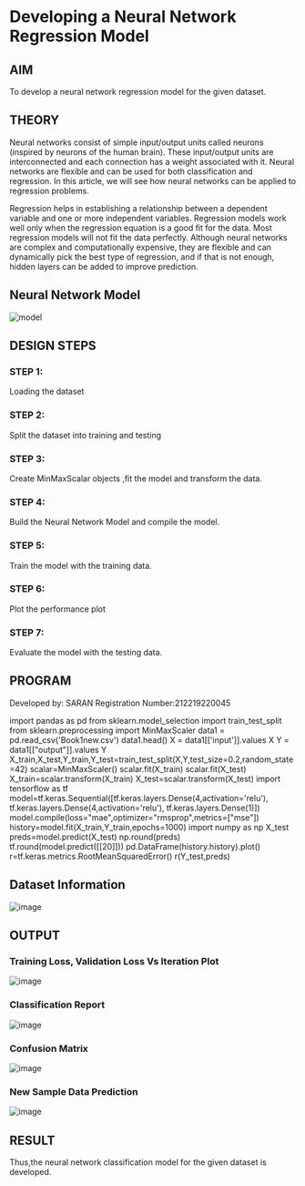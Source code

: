 # Developing a Neural Network Regression Model

## AIM

To develop a neural network regression model for the given dataset.

## THEORY

Neural networks consist of simple input/output units called neurons (inspired by neurons of the human brain). These input/output units are interconnected and each connection has a weight associated with it. Neural networks are flexible and can be used for both classification and regression. In this article, we will see how neural networks can be applied to regression problems.

Regression helps in establishing a relationship between a dependent variable and one or more independent variables. Regression models work well only when the regression equation is a good fit for the data. Most regression models will not fit the data perfectly. Although neural networks are complex and computationally expensive, they are flexible and can dynamically pick the best type of regression, and if that is not enough, hidden layers can be added to improve prediction.

## Neural Network Model
![model](https://user-images.githubusercontent.com/114344373/192255825-adf9a1ff-501e-475a-bc38-e40b22b4621b.jpg)


## DESIGN STEPS

### STEP 1:

Loading the dataset

### STEP 2:

Split the dataset into training and testing

### STEP 3:

Create MinMaxScalar objects ,fit the model and transform the data.

### STEP 4:

Build the Neural Network Model and compile the model.

### STEP 5:

Train the model with the training data.

### STEP 6:

Plot the performance plot

### STEP 7:

Evaluate the model with the testing data.

## PROGRAM
Developed by: SARAN
Registration Number:212219220045

import pandas as pd
from sklearn.model_selection import train_test_split
from sklearn.preprocessing import MinMaxScaler
data1 = pd.read_csv('Book1new.csv')
data1.head()
X = data1[['input']].values
X
Y = data1[["output"]].values
Y
X_train,X_test,Y_train,Y_test=train_test_split(X,Y,test_size=0.2,random_state=42)
scalar=MinMaxScaler()
scalar.fit(X_train)
scalar.fit(X_test)
X_train=scalar.transform(X_train)
X_test=scalar.transform(X_test)
import tensorflow as tf
model=tf.keras.Sequential([tf.keras.layers.Dense(4,activation='relu'),
                          tf.keras.layers.Dense(4,activation='relu'),
                          tf.keras.layers.Dense(1)])
model.compile(loss="mae",optimizer="rmsprop",metrics=["mse"])
history=model.fit(X_train,Y_train,epochs=1000)
import numpy as np
X_test
preds=model.predict(X_test)
np.round(preds)
tf.round(model.predict([[20]]))
pd.DataFrame(history.history).plot()
r=tf.keras.metrics.RootMeanSquaredError()
r(Y_test,preds)


## Dataset Information
![image](https://user-images.githubusercontent.com/75235813/189538394-40eec53b-a6aa-4ea2-bc62-0631958cb7b1.png)



## OUTPUT

### Training Loss, Validation Loss Vs Iteration Plot

![image](https://user-images.githubusercontent.com/75235813/189538471-bd92a874-ba80-4714-b005-b7de74d1c5bf.png)

### Classification Report

![image](https://user-images.githubusercontent.com/75235813/189538508-c3918f90-7041-4324-966f-1becca9ee18d.png)

### Confusion Matrix

![image](https://user-images.githubusercontent.com/75235813/189538524-e1fac22d-152c-4d15-8df3-7d4ed3976b98.png)


### New Sample Data Prediction

![image](https://user-images.githubusercontent.com/75235813/189538551-ba7ad872-cbfc-4b8d-9c25-474b6c2e456c.png)

## RESULT
Thus,the neural network classification model for the given dataset is developed.
